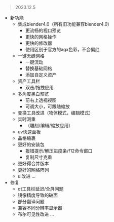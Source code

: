 > 2023.12.5

+ 新功能
  + 集成blender4.0（所有旧功能兼容blender4.0）
    + 更流畅的视口预览
    + 更快的网格操作
    + 更快的修改器
    + 使用区别于官方的agx色彩，不会偏红
  + 一键无缝网格
    + 一键流动
    + 替换基础网格
    + 添加自定义资产
  + 资产工具栏
    + 双击/拖拽应用
  + 多角度黑白预览
    + 前右上透视视图
    + 可调大小，可跟随缩放
  + 变换工具改进（物体模式，编辑模式）
  + 实时测重
    + （雕刻/编辑/缩放应用）
  + uv快速面板
  + 晶格缩裹
  + 更好的安装包
    + 报错提示/解压进度条/f12命令窗口
    + 复制尺寸克重
  + 更好得合并版本
  + 更好的网格阵列
  + ui改进
    ...
+ 修复
  + qt工具栏延迟/全屏问题
  + 镜像精度导致的破面
  + 部分翻译问题
  + 兼容不同分辨率显示器
  + 布尔可见性改进
    ...